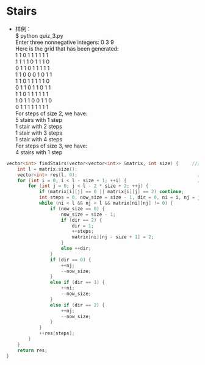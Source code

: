 # Stairs

- 样例：   
$ python quiz_3.py  
Enter three nonnegative integers: 0 3 9  
Here is the grid that has been generated:  
1 1 0 1 1 1 1 1 1  
1 1 1 1 0 1 1 1 0  
0 1 1 0 1 1 1 1 1  
1 1 0 0 0 1 0 1 1  
1 1 0 1 1 1 1 1 0  
0 1 1 0 1 1 0 1 1  
1 1 0 1 1 1 1 1 1  
1 0 1 1 0 0 1 1 0  
0 1 1 1 1 1 1 1 1  
For steps of size 2, we have:  
5 stairs with 1 step  
1 stair with 2 steps  
1 stair with 3 steps  
1 stair with 4 steps  
For steps of size 3, we have:  
4 stairs with 1 step  

```cpp
vector<int> findStairs(vector<vector<int>> &matrix, int size) {     //提供一个矩阵matrix，和一个楼梯的size
	int l = matrix.size();
	vector<int> res(l, 0);                                            //保存答案
	for (int i = 0; i < l - size + 1; ++i) {                          //遍历，注意边界
		for (int j = 0; j < l - 2 * size + 2; ++j) {
			if (matrix[i][j] == 0 || matrix[i][j] == 2) continue;         //当为零或已作为起始点的时候，跳出到下一点
			int steps = 0, now_size = size - 1, dir = 0, ni = i, nj = j;  //steps表示步数，now_size
			while (ni < l && nj < l && matrix[ni][nj] != 0) {
				if (now_size == 0) {
					now_size = size - 1;
					if (dir == 2) {
						dir = 1;
						++steps;
						matrix[ni][nj - size + 1] = 2;
					}
					else ++dir;
				}
				if (dir == 0) {
					++nj;
					--now_size;
				}
				else if (dir == 1) {
					++ni;
					--now_size;
				}
				else if (dir == 2) {
					++nj;
					--now_size;
				}
			}
			++res[steps];
		}
	}
	return res;
}
```
